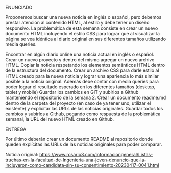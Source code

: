 ENUNCIADO

Proponemos buscar una nueva noticia en inglés o español, pero debemos prestar atención al contenido HTML, al estilo y debe tener un diseño responsivo. La problemática de esta semana consiste en crear un nuevo documento HTML incluyendo el estilo CSS para lograr que al visualizar la página se vea idéntica al diario original en sus diferentes tamaños utilizando media queries.

Encontrar en algún diario online una noticia actual en inglés o español.
Crear un nuevo proyecto y dentro del mismo agregar un nuevo archivo HTML.
Copiar la noticia respetando los elementos semánticos HTML dentro de la estructura del documento.
Crear un archivo CSS para darle estilo al HTML creado para la nueva noticia y lograr una apariencia lo más similar posible a la noticia original. Además debe contar con media queries para poder lograr el resultado esperado en los diferentes tamaños (desktop, tablet y mobile)
Guardar los cambios en GIT y subirlos a Github manteniendo el repositorio de la semana 2.
Crear un documento readme.md dentro de la carpeta del proyecto (en caso de ya tener uno, utilizar el existente) y explicitar las URLs de las noticias originales.
Guardar todos los cambios y subirlos a Github, pegando como respuesta de la problemática semanal, la URL del nuevo HTML creado en Github.

ENTREGA

Por último deberán crear un documento README al repositorio donde queden explícitas las URLs de las noticias originales para poder comparar.

Noticia original:
https://www.rosario3.com/informaciongeneral/Listas-truchas-en-la-facultad-de-Ingenieria-una-joven-denuncio-que-la-incluyeron-como-candidata-sin-su-consentimiento-20230417-0041.html